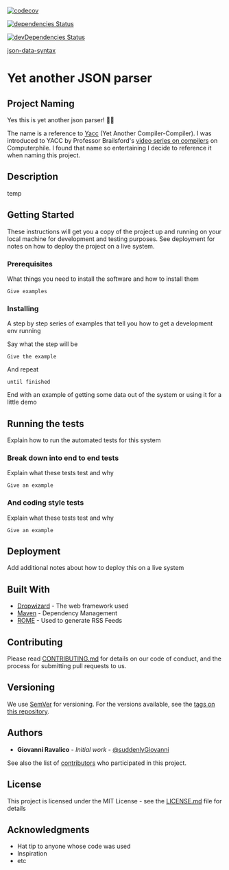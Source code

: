 [![codecov](https://codecov.io/gh/suddenlyGiovanni/yet-another-json-parser/branch/master/graph/badge.svg)](https://codecov.io/gh/suddenlyGiovanni/yet-another-json-parser)

[![dependencies Status](https://david-dm.org/suddenlyGiovanni/yet-another-json-parser/status.svg)](https://david-dm.org/suddenlyGiovanni/yet-another-json-parser)

[![devDependencies Status](https://david-dm.org/suddenlyGiovanni/yet-another-json-parser/dev-status.svg)](https://david-dm.org/suddenlyGiovanni/yet-another-json-parser?type=dev)


[json-data-syntax](./json-data-syntax.md)


# Yet another JSON parser


## Project Naming

Yes this is yet another json parser! 🤦‍♂️

The name is a reference to [Yacc] (Yet Another Compiler-Compiler). I was introduced to YACC by Professor Brailsford's [video series on compilers](https://www.youtube.com/playlist?list=PLzH6n4zXuckoJaMwuI1fhr5n8cJL18hYd) on Computerphile. I found that name so entertaining I decide to reference it when naming this project.

## Description

temp

## Getting Started

These instructions will get you a copy of the project up and running on your local machine for development and testing purposes. See deployment for notes on how to deploy the project on a live system.

### Prerequisites

What things you need to install the software and how to install them

```
Give examples
```

### Installing

A step by step series of examples that tell you how to get a development env running

Say what the step will be

```
Give the example
```

And repeat

```
until finished
```

End with an example of getting some data out of the system or using it for a little demo

## Running the tests

Explain how to run the automated tests for this system

### Break down into end to end tests

Explain what these tests test and why

```
Give an example
```

### And coding style tests

Explain what these tests test and why

```
Give an example
```

## Deployment

Add additional notes about how to deploy this on a live system

## Built With

* [Dropwizard](http://www.dropwizard.io/1.0.2/docs/) - The web framework used
* [Maven](https://maven.apache.org/) - Dependency Management
* [ROME](https://rometools.github.io/rome/) - Used to generate RSS Feeds

## Contributing

Please read [CONTRIBUTING.md](https://gist.github.com/PurpleBooth/b24679402957c63ec426) for details on our code of conduct, and the process for submitting pull requests to us.

## Versioning

We use [SemVer](http://semver.org/) for versioning. For the versions available, see the [tags on this repository](https://github.com/your/project/tags).

## Authors

* **Giovanni Ravalico** - *Initial work* - [@suddenlyGiovanni](https://github.com/suddenlyGiovanni)

See also the list of [contributors](https://github.com/your/project/contributors) who participated in this project.

## License

This project is licensed under the MIT License - see the [LICENSE.md](LICENSE.md) file for details

## Acknowledgments

* Hat tip to anyone whose code was used
* Inspiration
* etc


[Yacc]:https://en.wikipedia.org/wiki/Yacc
